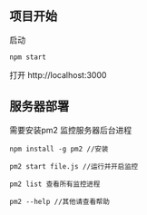 ## 项目开始

启动

```
npm start
```

打开 http://localhost:3000


## 服务器部署

需要安装pm2 监控服务器后台进程

```
npm install -g pm2 //安装

pm2 start file.js //运行并开启监控

pm2 list 查看所有监控进程

pm2 --help //其他请查看帮助

```
